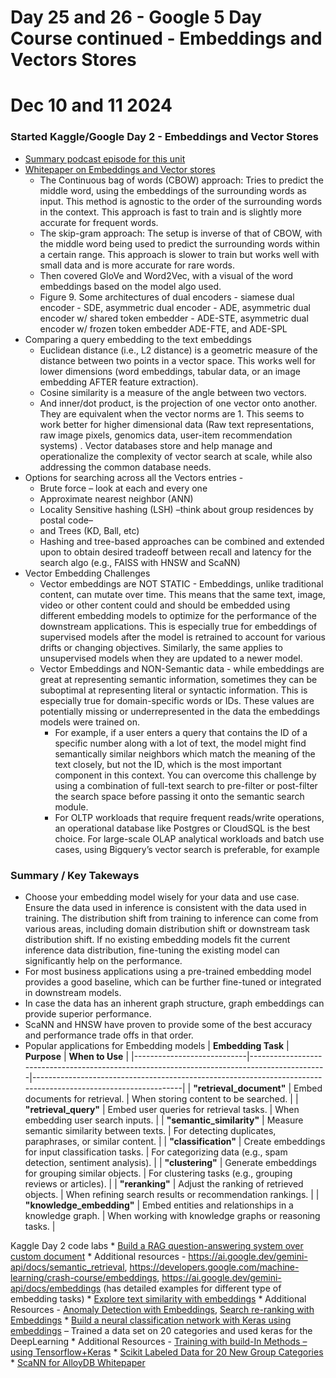 # Day 25 and 26 - Google 5 Day Course continued - Embeddings and Vectors Stores

# Dec 10 and 11 2024

### Started Kaggle/Google Day 2 - Embeddings and Vector Stores
* [Summary podcast episode for this unit](https://www.youtube.com/watch?v=1CC39K76Nqs)
* [Whitepaper on Embeddings and Vector stores](https://www.kaggle.com/whitepaper-embeddings-and-vector-stores)
    * The Continuous bag of words (CBOW) approach: Tries to predict the middle word, using the embeddings of the surrounding words as input. This method is agnostic to the order of the surrounding words in the context. This approach is fast to train and is slightly more accurate for frequent words.
    * The skip-gram approach: The setup is inverse of that of CBOW, with the middle word being used to predict the surrounding words within a certain range. This approach is slower to train but works well with small data and is more accurate for rare words.
    * Then covered GloVe and Word2Vec, with a visual of the word embeddings based on the model algo used.
    * Figure 9. Some architectures of dual encoders - siamese dual encoder - SDE, asymmetric dual encoder - ADE, asymmetric dual encoder w/ shared token embedder - ADE-STE, asymmetric dual encoder w/ frozen token embedder ADE-FTE, and ADE-SPL
* Comparing a query embedding to the text embeddings
    * Euclidean distance (i.e., L2 distance) is a geometric measure of the distance between two points in a vector space. This works well for lower dimensions (word embeddings, tabular data, or an image embedding AFTER feature extraction). 
    * Cosine similarity is a measure of the angle between two vectors. 
    * And inner/dot product, is the projection of one vector onto another. They are equivalent when the vector norms are 1. This seems to work better for higher dimensional data (Raw text representations, raw image pixels, genomics data, user-item recommendation systems) . Vector databases store and help manage and operationalize the complexity of vector search at scale, while also addressing the common database needs.
* Options for searching across all the Vectors entries -
    * Brute force – look at each and every one
    * Approximate nearest neighbor (ANN)
    * Locality Sensitive hashing (LSH) –think about group residences by postal code– 
    * and Trees (KD, Ball, etc)
    * Hashing and tree-based approaches can be combined and extended upon to obtain desired tradeoff between recall and latency for the search algo (e.g., FAISS with HNSW and ScaNN)
* Vector Embedding Challenges
    * Vector embeddings are NOT STATIC - Embeddings, unlike traditional content, can mutate over time. This means that the same text, image, video or other content could and should be embedded using different embedding models to optimize for the performance of the downstream applications. This is especially true for embeddings of supervised models after the model is retrained to account for various drifts or changing objectives. Similarly, the same applies to unsupervised models when they are updated to a newer model.
    * Vector Embeddings and NON-Semantic data - while embeddings are great at representing semantic information, sometimes they can be suboptimal at representing literal or syntactic information. This is especially true for domain-specific words or IDs. These values are potentially missing or underrepresented in the data the embeddings models were trained on.
        * For example, if a user enters a query that contains the ID of a specific number along with a lot of text, the model might find semantically similar neighbors which match the meaning of the text closely, but not the ID, which is the most important component in this context. You can overcome this challenge by using a combination of full-text search to pre-filter or post-filter the search space before passing it onto the semantic search module.
        * For OLTP workloads that require frequent reads/write operations, an operational database like Postgres or CloudSQL is the best choice. For large-scale OLAP analytical workloads and batch use cases, using Bigquery’s vector search is preferable, for example

###  Summary / Key Takeways
* Choose your embedding model wisely for your data and use case. Ensure the data used in inference is consistent with the data used in training. The distribution shift from training to inference can come from various areas, including domain distribution shift or downstream task distribution shift. If no existing embedding models fit the current inference data distribution, fine-tuning the existing model can significantly help on the performance.
* For most business applications using a pre-trained embedding model provides a good baseline, which can be further fine-tuned or integrated in downstream models. 
* In case the data has an inherent graph structure, graph embeddings can provide superior performance.
* ScaNN and HNSW have proven to provide some of the best accuracy and performance trade offs in that order.
* Popular applications for Embedding models
    | **Embedding Task**        | **Purpose**                                                                                 | **When to Use**                                                                                                 |
    |----------------------------|---------------------------------------------------------------------------------------------|---------------------------------------------------------------------------------------------------------------|
    | **"retrieval_document"**   | Embed documents for retrieval.                                                              | When storing content to be searched.                                                                         |
    | **"retrieval_query"**      | Embed user queries for retrieval tasks.                                                     | When embedding user search inputs.                                                                           |
    | **"semantic_similarity"**  | Measure semantic similarity between texts.                                                  | For detecting duplicates, paraphrases, or similar content.                                                   |
    | **"classification"**       | Create embeddings for input classification tasks.                                           | For categorizing data (e.g., spam detection, sentiment analysis).                                            |
    | **"clustering"**           | Generate embeddings for grouping similar objects.                                           | For clustering tasks (e.g., grouping reviews or articles).                                                   |
    | **"reranking"**            | Adjust the ranking of retrieved objects.                                                    | When refining search results or recommendation rankings.                                                     |
    | **"knowledge_embedding"**  | Embed entities and relationships in a knowledge graph.                                      | When working with knowledge graphs or reasoning tasks.                                                       |

 Kaggle Day 2 code labs
    * [Build a RAG question-answering system over custom document](https://www.kaggle.com/code/markishere/day-2-document-q-a-with-rag)
        * Additional resources - https://ai.google.dev/gemini-api/docs/semantic_retrieval, https://developers.google.com/machine-learning/crash-course/embeddings, https://ai.google.dev/gemini-api/docs/embeddings (has detailed examples for different type of embedding tasks)
    * [Explore text similarity with embeddings](https://www.kaggle.com/code/markishere/day-2-embeddings-and-similarity-scores)
        * Additional Resources - [Anomaly Detection with Embeddings](https://github.com/google-gemini/cookbook/blob/main/examples/Anomaly_detection_with_embeddings.ipynb), [Search re-ranking with Embeddings](https://github.com/google-gemini/cookbook/blob/main/examples/Search_reranking_using_embeddings.ipynb)
    * [Build a neural classification network with Keras using embeddings](https://www.kaggle.com/code/markishere/day-2-classifying-embeddings-with-keras) – Trained a data set on 20 categories and used keras for the DeepLearning
        * Additional Resources - [Training with build-In Methods –using Tensorflow+Keras](https://www.tensorflow.org/guide/keras/training_with_built_in_methods)
        * [Scikit Labeled Data for 20 New Group Categories](https://scikit-learn.org/0.19/datasets/twenty_newsgroups.html)
    * [ScaNN for AlloyDB Whitepaper](https://services.google.com/fh/files/misc/scann_for_alloydb_whitepaper.pdf)